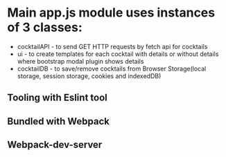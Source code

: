 # Main app.js module uses instances of 3 classes: 
* cocktailAPI - to send GET HTTP requests by fetch api for cocktails
* ui - to create templates for each cocktail with details or without details where bootstrap modal plugin shows details
* cocktailDB - to save/remove cocktails from Browser Storage(local storage, session storage, cookies and indexedDB)

## Tooling with Eslint tool
## Bundled with Webpack
## Webpack-dev-server
